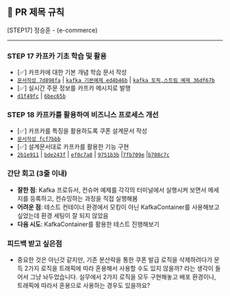## :pushpin: PR 제목 규칙
[STEP17] 정승훈 - (e-commerce)

---

### STEP 17 카프카 기초 학습 및 활용
- [✅] 카프카에 대한 기본 개념 학습 문서 작성
- [`문서작성 7d898fa`](https://github.com/seuthootDev/hanghae-plus-backend/commit/7d898fa6e495fdbd0c9a6bc5d40397b6d06c03df) | [`kafka 기본예제 ed4b46b`](https://github.com/seuthootDev/hanghae-plus-backend/commit/ed4b46b83fc5228b52751b5f5a6698a29bfbc3c8) | [`kafka 토픽,스트림 예제 36df67b`](https://github.com/seuthootDev/hanghae-plus-backend/commit/36df67be9e6b1bba627af02ceb1b9b701e9fce1f)
- [✅] 실시간 주문 정보를 카프카 메시지로 발행
- [`d1f49fc`](https://github.com/seuthootDev/hanghae-plus-backend/commit/d1f49fc40d75ca1a2230c6e0a57753a597df4c3b) | [`6bec65b`](https://github.com/seuthootDev/hanghae-plus-backend/commit/6bec65b9a48049f0895ba12023ef97e8f3f08021)

### STEP 18 카프카를 활용하여 비즈니스 프로세스 개선
- [✅] 카프카를 특징을 활용하도록 쿠폰 설계문서 작성
- [`문서작성 fcf7bbb`](https://github.com/seuthootDev/hanghae-plus-backend/commit/fcf7bbb0cba01e40c639b35f163ab6dbb9fca47f)
- [✅] 설계문서대로 카프카를 활용한 기능 구현
- [`2b1e911`](https://github.com/seuthootDev/hanghae-plus-backend/commit/2b1e9119ee6a87345448bc0fc47992cd37de7fcf) | [`bde243f`](https://github.com/seuthootDev/hanghae-plus-backend/commit/bde243f0210c173f8df7ea098336fee6c6c968b4) | [`ef0c7a8`](https://github.com/seuthootDev/hanghae-plus-backend/commit/ef0c7a83d7435e40b63333c575df1abb5a9b811d) | [`9751b3b`](https://github.com/seuthootDev/hanghae-plus-backend/commit/9751b3bf9c27072a27ebf4ab0b43c33b3aebeafd) |[`7fb709e`](https://github.com/seuthootDev/hanghae-plus-backend/commit/7fb709e26ffddcc95d297a5a6ccfc51b0a3c22ce) |[`b708c7c`](https://github.com/seuthootDev/hanghae-plus-backend/commit/b708c7c4b2c31b5ef4130d36d7981db53e7fb0d3)   

### **간단 회고** (3줄 이내)
- **잘한 점**: Kafka 프로듀서, 컨슈머 예제를 각각의 터미널에서 실행시켜 보면서 메세지를 등록하고, 컨슈밍하는 과정을 직접 실행해봄
- **어려운 점**: 테스트 컨테이너 환경에서 모킹이 아닌 KafkaContainer를 사용해보고 싶었는데 환경 세팅이 잘 되지 않았음
- **다음 시도**: KafkaContainer를 활용한 테스트 진행해보기


### 피드백 받고 싶은점
- 중요한 것은 아닌것 같지만, 기존 분산락을 통한 쿠폰 발급 로직을 삭제하려다가 문득 2가지 로직을 트래픽에 따라 혼용해서 사용할 수도 있지 않을까? 라는 생각이 들어서 그냥 놔두었습니다. 실무에서 2가지 로직을 모두 구현해놓고 배포 환경이나, 트래픽에 따라서 혼용으로 사용하는 경우도 있을까요?